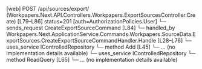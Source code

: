 [web] POST /api/sources/export/  (Workpapers.Next.API.Controllers.Workpapers.ExportSourcesController.Create)  [L79–L86] status=201 [auth=AuthorizationPolicies.User]
  └─ sends_request CreateExportSourceCommand [L84]
    └─ handled_by Workpapers.Next.ApplicationService.Commands.Workpapers.SourceData.ExportSources.CreateExportSourceCommandHandler.Handle [L28–L76]
      └─ uses_service IControlledRepository<ExportSource>
        └─ method Add [L45]
          └─ ... (no implementation details available)
      └─ uses_service IControlledRepository<SourceType>
        └─ method ReadQuery [L65]
          └─ ... (no implementation details available)

